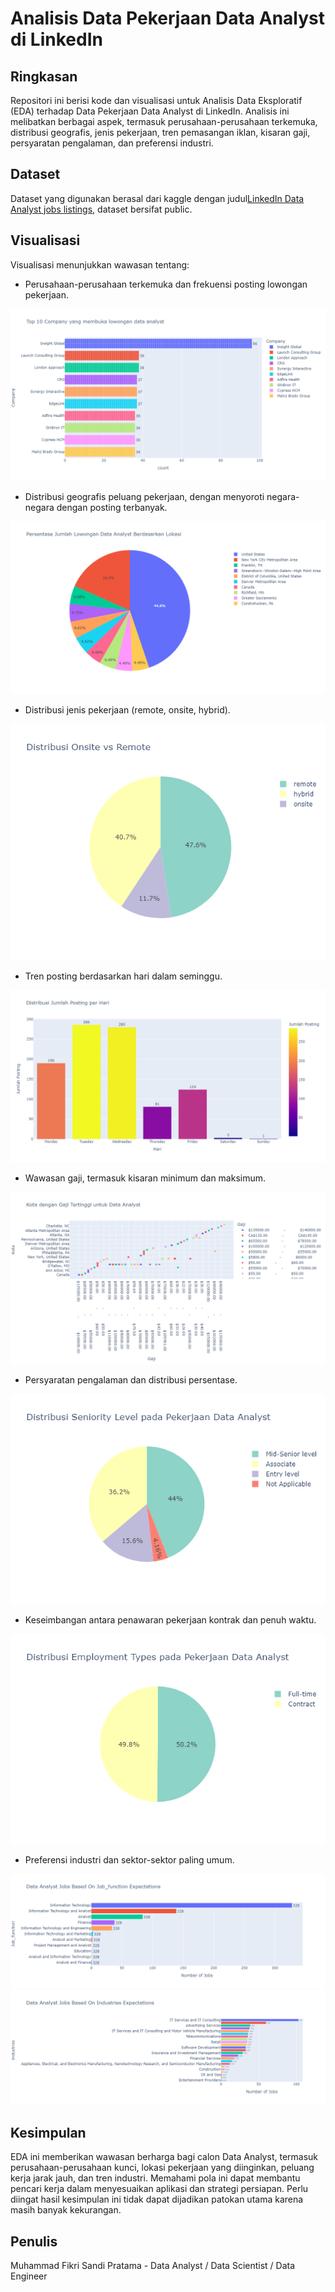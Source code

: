 # Analisis Data Pekerjaan Data Analyst di LinkedIn

## Ringkasan

Repositori ini berisi kode dan visualisasi untuk Analisis Data Eksploratif (EDA) terhadap Data Pekerjaan Data Analyst di LinkedIn. Analisis ini melibatkan berbagai aspek, termasuk perusahaan-perusahaan terkemuka, distribusi geografis, jenis pekerjaan, tren pemasangan iklan, kisaran gaji, persyaratan pengalaman, dan preferensi industri.

## Dataset

Dataset yang digunakan berasal dari kaggle dengan judul<a href="https://www.kaggle.com/datasets/cedricaubin/linkedin-data-analyst-jobs-listings/data">LinkedIn Data Analyst jobs listings</a>, dataset bersifat public.


## Visualisasi

Visualisasi menunjukkan wawasan tentang:

- Perusahaan-perusahaan terkemuka dan frekuensi posting lowongan pekerjaan. <br>
<img src="images/1.png"/>

- Distribusi geografis peluang pekerjaan, dengan menyoroti negara-negara dengan posting terbanyak. <br>
<img src="images/2.png"/>

- Distribusi jenis pekerjaan (remote, onsite, hybrid). <br>
<img src="images/3.png"/>

- Tren posting berdasarkan hari dalam seminggu. <br>
<img src="images/4.png"/>

- Wawasan gaji, termasuk kisaran minimum dan maksimum. <br>
<img src="images/5.png"/>

- Persyaratan pengalaman dan distribusi persentase. <br>
<img src="images/6.png"/>

- Keseimbangan antara penawaran pekerjaan kontrak dan penuh waktu. <br>
<img src="images/7.png"/>

- Preferensi industri dan sektor-sektor paling umum. <br>
<img src="images/8.png"/>
<img src="images/9.png"/>


## Kesimpulan

EDA ini memberikan wawasan berharga bagi calon Data Analyst, termasuk perusahaan-perusahaan kunci, lokasi pekerjaan yang diinginkan, peluang kerja jarak jauh, dan tren industri. Memahami pola ini dapat membantu pencari kerja dalam menyesuaikan aplikasi dan strategi persiapan. Perlu diingat hasil kesimpulan ini tidak dapat dijadikan patokan utama karena masih banyak kekurangan.


## Penulis

Muhammad Fikri Sandi Pratama - Data Analyst / Data Scientist / Data Engineer